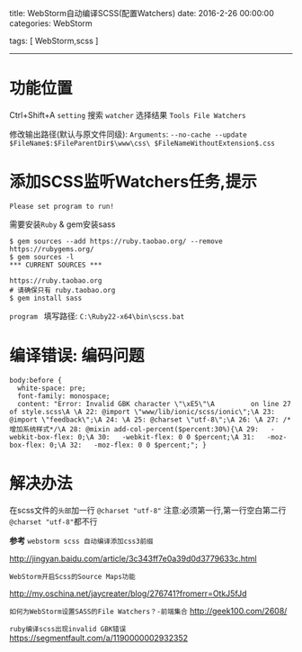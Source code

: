 title: WebStorm自动编译SCSS(配置Watchers)
date: 2016-2-26 00:00:00
categories:  WebStorm

tags: [ WebStorm,scss ]


---

# 功能位置
Ctrl+Shift+A `setting`
搜索 `watcher` 选择结果 `Tools File Watchers`


修改输出路径(默认与原文件同级):
`Arguments`:  `--no-cache --update $FileName$:$FileParentDir$\www\css\ $FileNameWithoutExtension$.css`


# 添加SCSS监听Watchers任务,提示
`Please set program to run!`

需要安装`Ruby` & gem安装sass
```
$ gem sources --add https://ruby.taobao.org/ --remove https://rubygems.org/
$ gem sources -l
*** CURRENT SOURCES ***
 
https://ruby.taobao.org
# 请确保只有 ruby.taobao.org
$ gem install sass
```
`program ` 填写路径: `C:\Ruby22-x64\bin\scss.bat`


# 编译错误: 编码问题
```
body:before {
  white-space: pre;
  font-family: monospace;
  content: "Error: Invalid GBK character \"\xE5\"\A         on line 27 of style.scss\A \A 22: @import \"www/lib/ionic/scss/ionic\";\A 23: @import \"feedback\";\A 24: \A 25: @charset \"utf-8\";\A 26: \A 27: /*增加系统样式*/\A 28: @mixin add-col-percent($percent:30%){\A 29:   -webkit-box-flex: 0;\A 30:   -webkit-flex: 0 0 $percent;\A 31:   -moz-box-flex: 0;\A 32:   -moz-flex: 0 0 $percent;"; }
```


# 解决办法
在scss文件的`头部`加一行 ` @charset "utf-8" `
注意:必须第一行,第一行空白第二行 ` @charset "utf-8" `都不行


**参考**
`webstorm scss 自动编译添加css3前缀`

http://jingyan.baidu.com/article/3c343ff7e0a39d0d3779633c.html


`WebStorm开启Scss的Source Maps功能`

http://my.oschina.net/jaycreater/blog/276741?fromerr=OtkJ5fJd


`如何为WebStorm设置SASS的File Watchers？-前端集合`
http://geek100.com/2608/


`ruby编译scss出现invalid GBK错误`
https://segmentfault.com/a/1190000002932352


<!-- more -->
